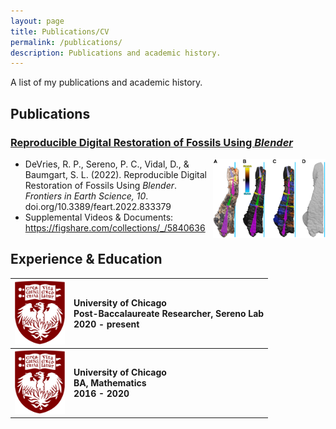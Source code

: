 ```yaml
---
layout: page
title: Publications/CV
permalink: /publications/
description: Publications and academic history.
---
```


A list of my publications and academic history.

## Publications

### [Reproducible Digital Restoration of Fossils Using <em>Blender</em>](https://doi.org/10.3389/feart.2022.833379) 

<img align=right src="/assets/RDRoFUB-f7.jpg" alt="Fossil bone being restored" width=180px>

- DeVries, R. P., Sereno, P. C., Vidal, D., & Baumgart, S. L. (2022). Reproducible Digital Restoration of Fossils Using <em>Blender</em>. <em>Frontiers in Earth Science, 10</em>. doi.org/10.3389/feart.2022.833379 <br> 
- Supplemental Videos & Documents: <https://figshare.com/collections/_/5840636>
  
## Experience & Education

| <img src="/assets/UofC-logo.png" alt="UChicago Logo" width=80px> | University of Chicago <br> Post-Baccalaureate Researcher, Sereno Lab <br> 2020 - present |
|:--|:--|
| <img src="/assets/UofC-logo.png" alt="UChicago Logo" width=80px> | **University of Chicago <br> BA, Mathematics <br> 2016 - 2020** |

<!-- OLD ![UChicago Logo](/assets/UofC-logo-50px.png)
| ![space-1.jpg](http://www.storywarren.com/wp-content/uploads/2016/09/space-1.jpg) | 
|:--:| 
| *Space* <br> Space | -->
